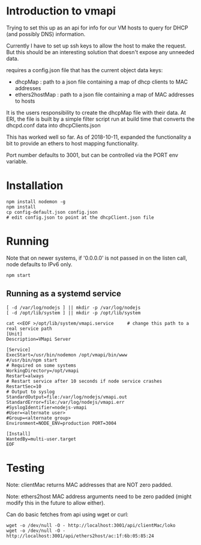  # Introduction to vmapi

Trying to set this up as an api for info for our VM hosts to query for 
DHCP (and possibly DNS) information.  

Currently I have to set up ssh keys to allow the host to make the request.
But this should be an interesting solution that doesn't expose any unneeded data.

requires a config.json file that has the current object data keys:
* dhcpMap : path to a json file containing a map of dhcp clients to MAC addresses
* ethers2hostMap : path to a json file containing a map of MAC addresses to hosts

It is the users responsibility to create the dhcpMap file with their data.
At ERI, the file is built by a simple filter script run at build time that converts
the dhcpd.conf data into dhcpClients.json

This has worked well so far.  As of 2018-10-11, expanded the functionality a bit to
provide an ethers to host mapping functionality.

Port number defaults to 3001, but can be controlled via the PORT env variable.


# Installation
```
npm install nodemon -g
npm install
cp config-default.json config.json
# edit config.json to point at the dhcpClient.json file
```

# Running 
Note that on newer systems, if '0.0.0.0' is not passed in on the listen call, node defaults to IPv6 only.

```
npm start
```

## Running as a systemd service
```
[ -d /var/log/nodejs ] || mkdir -p /var/log/nodejs
[ -d /opt/lib/system ] || mkdir -p /opt/lib/system
```

```
cat <<EOF >/opt/lib/system/vmapi.service     # change this path to a real service path
[Unit]
Description=VMapi Server

[Service]
ExecStart=/usr/bin/nodemon /opt/vmapi/bin/www
#/usr/bin/npm start
# Required on some systems
WorkingDirectory=/opt/vmapi
Restart=always
# Restart service after 10 seconds if node service crashes
RestartSec=10
# Output to syslog
StandardOutput=file:/var/log/nodejs/vmapi.out
StandardError=file:/var/log/nodejs/vmapi.err
#SyslogIdentifier=nodejs-vmapi
#User=<alternate user>
#Group=<alternate group>
Environment=NODE_ENV=production PORT=3004

[Install]
WantedBy=multi-user.target
EOF
```

# Testing

Note: clientMac returns MAC addresses that are NOT zero padded.

Note: ethers2host MAC address arguments need to be zero padded (might modify this in the future to allow either).



Can do basic fetches from api using wget or curl:
```
wget -o /dev/null -O - http://localhost:3001/api/clientMac/loko
wget -o /dev/null -O - http://localhost:3001/api/ethers2host/ac:1f:6b:05:85:24
```
